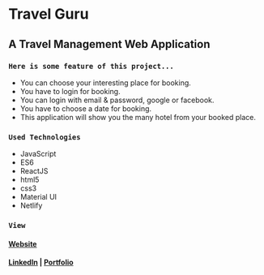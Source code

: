 # Travel Guru

## A Travel Management Web Application

### `Here is some feature of this project...`

* You can choose your interesting place for booking.
* You have to login for booking.
* You can login with email & password, google or facebook.
* You have to choose a date for booking.
* This application will show you the many hotel from your booked place.

### `Used Technologies`

* JavaScript
* ES6
* ReactJS
* html5
* css3
* Material UI
* Netlify

### `View`
#### [Website](angry-allen-78e7c5.netlify.app "Travel Guru")
#### [LinkedIn](https://www.linkedin.com/in/mahmudhasan247/ "Mahmud Hasan") | [Portfolio](https://infallible-curie-5e8952.netlify.app/ "Mahmud Hasan")

